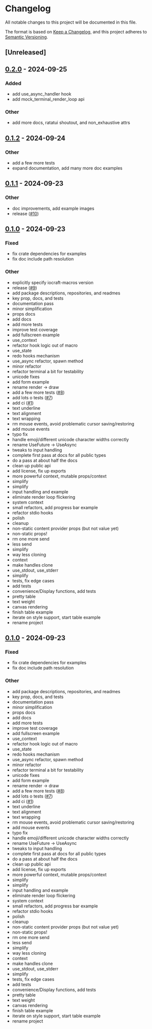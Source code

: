 # Changelog

All notable changes to this project will be documented in this file.

The format is based on [Keep a Changelog](https://keepachangelog.com/en/1.0.0/),
and this project adheres to [Semantic Versioning](https://semver.org/spec/v2.0.0.html).

## [Unreleased]

## [0.2.0](https://github.com/ccbrown/iocraft/compare/iocraft-v0.1.2...iocraft-v0.2.0) - 2024-09-25

### Added

- add use_async_handler hook
- add mock_terminal_render_loop api

### Other

- add more docs, ratatui shoutout, and non_exhaustive attrs

## [0.1.2](https://github.com/ccbrown/iocraft/compare/iocraft-v0.1.1...iocraft-v0.1.2) - 2024-09-24

### Other

- add a few more tests
- expand documentation, add many more doc examples

## [0.1.1](https://github.com/ccbrown/iocraft/compare/iocraft-v0.1.0...iocraft-v0.1.1) - 2024-09-23

### Other

- doc improvements, add example images
- release ([#10](https://github.com/ccbrown/iocraft/pull/10))

## [0.1.0](https://github.com/ccbrown/iocraft/releases/tag/iocraft-v0.1.0) - 2024-09-23

### Fixed

- fix crate dependencies for examples
- fix doc include path resolution

### Other

- explicitly specify iocraft-macros version
- release ([#9](https://github.com/ccbrown/iocraft/pull/9))
- add package descriptions, repositories, and readmes
- key prop, docs, and tests
- documentation pass
- minor simplification
- props docs
- add docs
- add more tests
- improve test coverage
- add fullscreen example
- use_context
- refactor hook logic out of macro
- use_state
- redo hooks mechanism
- use_async refactor, spawn method
- minor refactor
- refactor terminal a bit for testability
- unicode fixes
- add form example
- rename render -> draw
- add a few more tests ([#8](https://github.com/ccbrown/iocraft/pull/8))
- add lots o tests ([#7](https://github.com/ccbrown/iocraft/pull/7))
- add ci ([#1](https://github.com/ccbrown/iocraft/pull/1))
- text underline
- text alignment
- text wrapping
- rm mouse events, avoid problematic cursor saving/restoring
- add mouse events
- typo fix
- handle emoji/different unicode character widths correctly
- rename UseFuture -> UseAsync
- tweaks to input handling
- complete first pass at docs for all public types
- do a pass at about half the docs
- clean up public api
- add license, fix up exports
- more powerful context, mutable props/context
- simplify
- simplify
- input handling and example
- eliminate render loop flickering
- system context
- small refactors, add progress bar example
- refactor stdio hooks
- polish
- cleanup
- non-static content provider props (but not value yet)
- non-static props!
- rm one more send
- less send
- simplify
- way less cloning
- context
- make handles clone
- use_stdout, use_stderr
- simplify
- tests, fix edge cases
- add tests
- convenience/Display functions, add tests
- pretty table
- text weight
- canvas rendering
- finish table example
- iterate on style support, start table example
- rename project

## [0.1.0](https://github.com/ccbrown/iocraft/releases/tag/iocraft-v0.1.0) - 2024-09-23

### Fixed

- fix crate dependencies for examples
- fix doc include path resolution

### Other

- add package descriptions, repositories, and readmes
- key prop, docs, and tests
- documentation pass
- minor simplification
- props docs
- add docs
- add more tests
- improve test coverage
- add fullscreen example
- use_context
- refactor hook logic out of macro
- use_state
- redo hooks mechanism
- use_async refactor, spawn method
- minor refactor
- refactor terminal a bit for testability
- unicode fixes
- add form example
- rename render -> draw
- add a few more tests ([#8](https://github.com/ccbrown/iocraft/pull/8))
- add lots o tests ([#7](https://github.com/ccbrown/iocraft/pull/7))
- add ci ([#1](https://github.com/ccbrown/iocraft/pull/1))
- text underline
- text alignment
- text wrapping
- rm mouse events, avoid problematic cursor saving/restoring
- add mouse events
- typo fix
- handle emoji/different unicode character widths correctly
- rename UseFuture -> UseAsync
- tweaks to input handling
- complete first pass at docs for all public types
- do a pass at about half the docs
- clean up public api
- add license, fix up exports
- more powerful context, mutable props/context
- simplify
- simplify
- input handling and example
- eliminate render loop flickering
- system context
- small refactors, add progress bar example
- refactor stdio hooks
- polish
- cleanup
- non-static content provider props (but not value yet)
- non-static props!
- rm one more send
- less send
- simplify
- way less cloning
- context
- make handles clone
- use_stdout, use_stderr
- simplify
- tests, fix edge cases
- add tests
- convenience/Display functions, add tests
- pretty table
- text weight
- canvas rendering
- finish table example
- iterate on style support, start table example
- rename project
